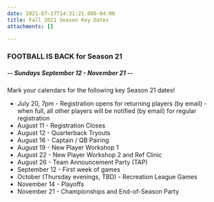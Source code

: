 ```yaml
---
date: 2021-07-17T14:31:21.000-04:00
title: Fall 2021 Season Key Dates
attachments: []

---
```

### **FOOTBALL IS BACK for Season 21**

##### -- Sundays **September 12 - November 21  --**

Mark your calendars for the following key Season 21 dates!

* July 20, 7pm - Registration opens for returning players (by email) - when full, all other players will be notified (by email) for regular registration
* August 11 - Registration Closes
* August 12 - Quarterback Tryouts
* August 16 - Captain / QB Pairing
* August 19 - New Player Workshop 1
* August 22 - New Player Workshop 2 and Ref Clinic
* August 26 - Team Announcement Party (TAP)
* September 12 - First week of games
* October (Thursday evenings, TBD) - Recreation League Games
* November 14 - Playoffs
* November 21 - Championships and End-of-Season Party